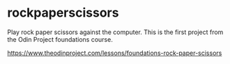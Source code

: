 # rockpaperscissors

Play rock paper scissors against the computer.  This is the first project from the Odin Project foundations course.

https://www.theodinproject.com/lessons/foundations-rock-paper-scissors
